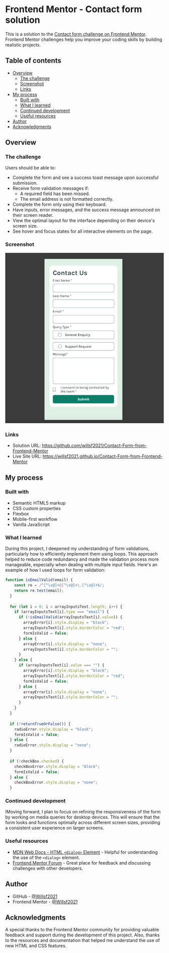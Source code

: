 
# Frontend Mentor - Contact form solution

This is a solution to the [Contact form challenge on Frontend Mentor](https://www.frontendmentor.io/challenges/contact-form--G-hYlqKJj). Frontend Mentor challenges help you improve your coding skills by building realistic projects.

## Table of contents

- [Overview](#overview)
  - [The challenge](#the-challenge)
  - [Screenshot](#screenshot)
  - [Links](#links)
- [My process](#my-process)
  - [Built with](#built-with)
  - [What I learned](#what-i-learned)
  - [Continued development](#continued-development)
  - [Useful resources](#useful-resources)
- [Author](#author)
- [Acknowledgments](#acknowledgments)

## Overview

### The challenge

Users should be able to:

- Complete the form and see a success toast message upon successful submission.
- Receive form validation messages if:
  - A required field has been missed.
  - The email address is not formatted correctly.
- Complete the form only using their keyboard.
- Have inputs, error messages, and the success message announced on their screen reader.
- View the optimal layout for the interface depending on their device's screen size.
- See hover and focus states for all interactive elements on the page.

### Screenshot

![](./screenshot.png)

### Links

- Solution URL: https://github.com/willsf2021/Contact-Form-from-Frontend-Mentor
- Live Site URL: https://willsf2021.github.io/Contact-Form-from-Frontend-Mentor

## My process

### Built with

- Semantic HTML5 markup
- CSS custom properties
- Flexbox
- Mobile-first workflow
- Vanilla JavaScript

### What I learned

During this project, I deepened my understanding of form validations, particularly how to efficiently implement them using loops. This approach helped to reduce code redundancy and made the validation process more manageable, especially when dealing with multiple input fields. Here's an example of how I used loops for form validation:

```js
function isEmailValid(email) {
    const re = /^[^\s@]+@[^\s@]+\.[^\s@]+$/;
    return re.test(email);
  }

  for (let i = 0; i < arrayInputsText.length; i++) {
    if (arrayInputsText[i].type === "email") {
      if (!isEmailValid(arrayInputsText[i].value)) {
        arrayError[i].style.display = "block";
        arrayInputsText[i].style.borderColor = "red";
        formIsValid = false;
      } else {
        arrayError[i].style.display = "none";
        arrayInputsText[i].style.borderColor = "";
      }
    } else {
      if (arrayInputsText[i].value === "") {
        arrayError[i].style.display = "block";
        arrayInputsText[i].style.borderColor = "red";
        formIsValid = false;
      } else {
        arrayError[i].style.display = "none";
        arrayInputsText[i].style.borderColor = "";
      }
    }
  }

  if (!returnTrueOrFalse()) {
    radioError.style.display = "block";
    formIsValid = false;
  } else {
    radioError.style.display = "none";
  }

  if (!checkBox.checked) {
    checkBoxError.style.display = "block";
    formIsValid = false;
  } else {
    checkBoxError.style.display = "none";
  }
  ```

### Continued development

IMoving forward, I plan to focus on refining the responsiveness of the form by working on media queries for desktop devices. This will ensure that the form looks and functions optimally across different screen sizes, providing a consistent user experience on larger screens.

### Useful resources

- [MDN Web Docs - HTML `<dialog>` Element](https://developer.mozilla.org/en-US/docs/Web/HTML/Element/dialog) - Helpful for understanding the use of the `<dialog>` element.
- [Frontend Mentor Forum](https://www.frontendmentor.io/forum) - Great place for feedback and discussing challenges with other developers.

## Author
- GitHub - [@Willsf2021](https://github.com/willsf2021)
- Frontend Mentor - [@Willsf2021](https://www.frontendmentor.io/profile/willsf2021)

## Acknowledgments

A special thanks to the Frontend Mentor community for providing valuable feedback and support during the development of this project. Also, thanks to the resources and documentation that helped me understand the use of new HTML and CSS features.
